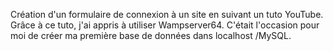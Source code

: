 Création d'un formulaire de connexion à un site en suivant un tuto YouTube.
Grâce à ce tuto, j'ai appris à utiliser Wampserver64. C'était l'occasion pour moi de créer ma première base de données dans localhost /MySQL.
